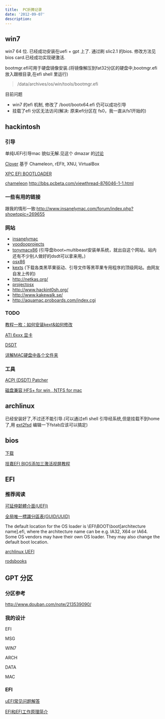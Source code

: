 ```yaml
---
title:  PC折腾记录
date: '2012-09-07'
description:
---
```


## win7
win7 64 位. 已经成功安装在uefi + gpt 上了.
通过刷 slic2.1 的bios. 修改方法见 bios card.已经成功实现硬激活.

bootmgr.efi可用于硬盘镜像安装.(将镜像解压到fat32分区的硬盘中,bootmgr.efi放入跟根目录,在efi shell 里运行)

>  /data/archives/os/win/tools/bootmgr.efi 


目前问题

*  win7 的efi 机制,  修改了 /boot/bootx64.efi 仍可以成功引导
*  挂载了efi 分区无法访问(解决: 原来efi分区在 fs0，我一直从fs1开始的)

## hackintosh 

### 引导

单纯UEFi引导mac 貌似无解.见这个 dmazar 的[讨论](http://forum.voodooprojects.org/index.php?topic=2394.0)

[Clover](http://www.projectosx.com/forum/index.php?showtopic=2304) 基于  Chameleon, rEFIt, XNU, VirtualBox

[XPC EFI BOOTLOADER](http://xpcboot.weebly.com/dualbooting-windows.html)

[chameleon](http://forge.voodooprojects.org/p/chameleon/)
    http://bbs.pcbeta.com/viewthread-876046-1-1.html

### 一些有用的链接

跟我的情形一致:http://www.insanelymac.com/forum/index.php?showtopic=269655



### 网站
-  [insanelymac](http://www.insanelymac.com/)
-  [voodooprojects](http://forum.voodooprojects.org)
-  [tonymacx86](http://www.tonymacx86.com/) (引导盘iboot+multibeast安装单系统，就出自这个网站。站内还有不少别人做好的dsdt可以拿来用。)
-  [osx86](http://www.osx86.net)
-  [kexts](www.kexts.com) (下载各类黑苹果驱动、引导文件等黑苹果专用程序的顶级网站。由网友自发上传的)
-  http://netkas.org/
-  [projectosx](http://www.projectosx.com/forum/)
-  http://www.hackint0sh.org/
-  http://www.kakewalk.se/
-  http://aquamac.proboards.com/index.cgi


### TODO

[教程一枚：如何安装kext&如何修改](http://bbs.pcbeta.com/viewthread-936953-1-1.html)

[ATI 6xxx 显卡](http://bbs.pcbeta.com/viewthread-1060313-1-1.html)

[DSDT](http://bbs.pcbeta.com/viewthread-633082-1-1.html)


[详解MAC硬盘中各个文件夹](http://mac.pcbeta.com/thread-67417-1-1.html)

### 工具
[ACPI (DSDT) Patcher](http://www.insanelymac.com/forum/index.php?showtopic=142434)

[磁盘兼容 HFS+ for win , NTFS for mac](http://bbs.pcbeta.com/viewthread-633082-1-1.html)


## archlinux

已经安装好了,不过还不能引导.(可以通过efi shell 引导经系统,但是挂载不到home了,用 [ext2fsd](http://www.ext2fsd.com) 编辑一下fstab应该可以搞定)


## bios

[下载](http://www.gigabyte.com/products/product-page.aspx?pid=4140#bios)

[ 技嘉EFI BIOS添加三激活视屏教程](http://bbs.bios.net.cn/thread-266330-1-1.html)

## EFI

### 推荐阅读
[可延伸韌體介面(UEFI)](https://zh.wikipedia.org/wiki/%E5%8F%AF%E5%BB%B6%E4%BC%B8%E9%9F%8C%E9%AB%94%E4%BB%8B%E9%9D%A2)

[全局唯一標識分區表(GUID/UUID)](https://zh.wikipedia.org/wiki/%E5%85%A8%E5%B1%80%E5%94%AF%E4%B8%80%E6%A8%99%E8%AD%98%E5%88%86%E5%8D%80%E8%A1%A8)

 The default location for the OS loader is \EFI\BOOT\boot[architecture name].efi, where the architecture name can be e.g. IA32, X64 or IA64. Some OS vendors may have their own OS loader. They may also change the default boot location.

[archlinux UEFI](https://wiki.archlinux.org/index.php/UEFI)


[rodsbooks](http://www.rodsbooks.com/bios2uefi/)

## GPT 分区

### 分区参考
http://www.douban.com/note/213539090/

### 我的设计

EFI

MSG

WIN7

ARCH
 
DATA

MAC


### EFI
[uEFI常见问题解答](http://www.xinhuigroup.com/Article/10007/10146.html)

[EFI和EFI工作原理简介](http://hi.baidu.com/gwjtzy/item/53cb5ffe5d20655dc9f33792)
